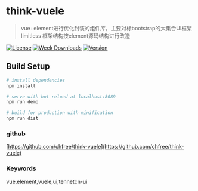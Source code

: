 # think-vuele

> vue+element进行优化封装的组件库，主要对标bootstrap的大集合UI框架limitless
> 框架结构按element源码结构进行改造

[![License](https://img.shields.io/npm/l/tennetcn-ui.svg)](https://www.npmjs.com/package/tennetcn-ui)
[![Week Downloads](https://img.shields.io/npm/dw/tennetcn-ui.svg)](https://www.npmjs.com/package/tennetcn-ui)
[![Version](https://img.shields.io/npm/v/tennetcn-ui.svg)](https://github.com/chfree/think-vuele)

## Build Setup

``` bash
# install dependencies
npm install

# serve with hot reload at localhost:8089
npm run demo

# build for production with minification
npm run dist
```

### github
[https://github.com/chfree/think-vuele](https://github.com/chfree/think-vuele)

### Keywords
vue,element,vuele,ui,tennetcn-ui